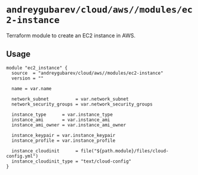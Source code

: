 # `andreygubarev/cloud/aws//modules/ec2-instance`

Terraform module to create an EC2 instance in AWS.

## Usage

```hcl
module "ec2_instance" {
  source  = "andreygubarev/cloud/aws//modules/ec2-instance"
  version = ""

  name = var.name

  network_subnet          = var.network_subnet
  network_security_groups = var.network_security_groups

  instance_type      = var.instance_type
  instance_ami       = var.instance_ami
  instance_ami_owner = var.instance_ami_owner

  instance_keypair = var.instance_keypair
  instance_profile = var.instance_profile

  instance_cloudinit      = file("${path.module}/files/cloud-config.yml")
  instance_cloudinit_type = "text/cloud-config"
}
```
